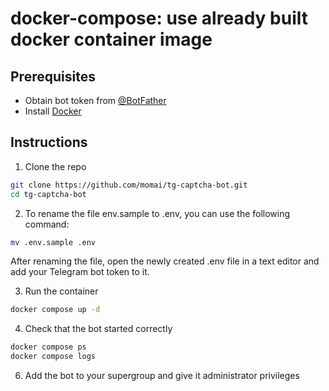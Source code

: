 # docker-compose: use already built docker container image

## Prerequisites

- Obtain bot token from [@BotFather](https://t.me/BotFather)
- Install [Docker](https://docs.docker.com/install)

## Instructions

1. Clone the repo

```bash
git clone https://github.com/momai/tg-captcha-bot.git
cd tg-captcha-bot
```

2. To rename the file env.sample to .env, you can use the following command:
```bash
mv .env.sample .env
```

After renaming the file, open the newly created .env file in a text editor and add your Telegram bot token to it.

3. Run the container

```bash
docker compose up -d
```

4. Check that the bot started correctly

```bash
docker compose ps
docker compose logs
```

6. Add the bot to your supergroup and give it administrator privileges
